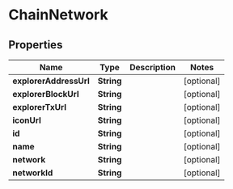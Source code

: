 

# ChainNetwork


## Properties

Name | Type | Description | Notes
------------ | ------------- | ------------- | -------------
**explorerAddressUrl** | **String** |  |  [optional]
**explorerBlockUrl** | **String** |  |  [optional]
**explorerTxUrl** | **String** |  |  [optional]
**iconUrl** | **String** |  |  [optional]
**id** | **String** |  |  [optional]
**name** | **String** |  |  [optional]
**network** | **String** |  |  [optional]
**networkId** | **String** |  |  [optional]



